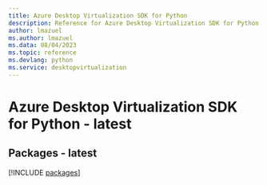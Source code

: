 ```yaml
---
title: Azure Desktop Virtualization SDK for Python
description: Reference for Azure Desktop Virtualization SDK for Python
author: lmazuel
ms.author: lmazuel
ms.data: 08/04/2023
ms.topic: reference
ms.devlang: python
ms.service: desktopvirtualization
---
```

# Azure Desktop Virtualization SDK for Python - latest
## Packages - latest
[!INCLUDE [packages](desktop-virtualization-index.md)]